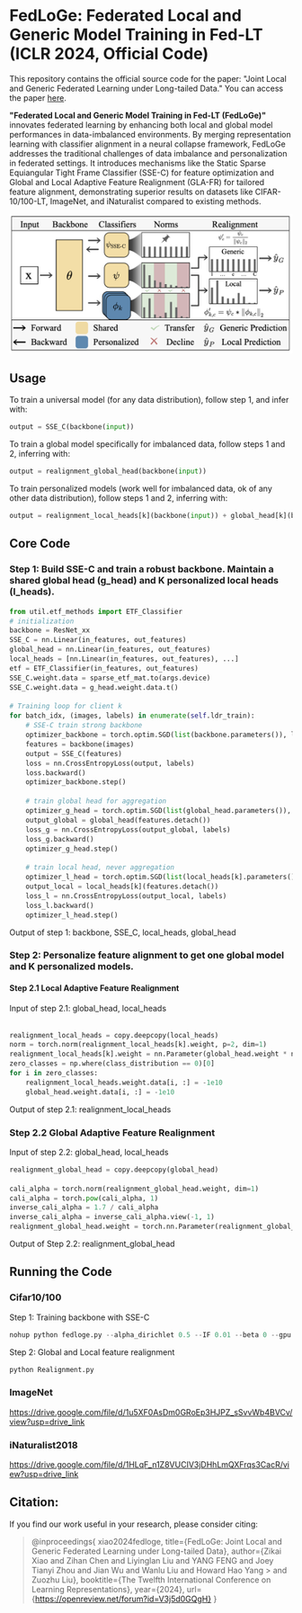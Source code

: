 # FedLoGe: Federated Local and Generic Model Training in Fed-LT (ICLR 2024, Official Code)

This repository contains the official source code for the paper: "Joint Local and Generic Federated Learning under Long-tailed Data." You can access the paper [here](https://openreview.net/pdf?id=V3j5d0GQgH).

**"Federated Local and Generic Model Training in Fed-LT (FedLoGe)"** innovates federated learning by enhancing both local and global model performances in data-imbalanced environments. By merging representation learning with classifier alignment in a neural collapse framework, FedLoGe addresses the traditional challenges of data imbalance and personalization in federated settings. It introduces mechanisms like the Static Sparse Equiangular Tight Frame Classifier (SSE-C) for feature optimization and Global and Local Adaptive Feature Realignment (GLA-FR) for tailored feature alignment, demonstrating superior results on datasets like CIFAR-10/100-LT, ImageNet, and iNaturalist compared to existing methods.

![The framework of FedLoGe](Framework.png)

## Usage

To train a universal model (for any data distribution), follow step 1, and infer with:

```python
output = SSE_C(backbone(input))
```
To train a global model specifically for imbalanced data, follow steps 1 and 2, inferring with:
```python
output = realignment_global_head(backbone(input))
```
To train personalized models (work well for imbalanced data, ok of any other data distribution), follow steps 1 and 2, inferring with:
```python
output = realignment_local_heads[k](backbone(input)) + global_head[k](backbone(input))
```

## Core Code

### Step 1: Build SSE-C and train a robust backbone. Maintain a shared global head (g_head) and K personalized local heads (l_heads).



```python
from util.etf_methods import ETF_Classifier
# initialization
backbone = ResNet_xx
SSE_C = nn.Linear(in_features, out_features)
global_head = nn.Linear(in_features, out_features)
local_heads = [nn.Linear(in_features, out_features), ...]
etf = ETF_Classifier(in_features, out_features)
SSE_C.weight.data = sparse_etf_mat.to(args.device)
SSE_C.weight.data = g_head.weight.data.t()

# Training loop for client k
for batch_idx, (images, labels) in enumerate(self.ldr_train):
    # SSE-C train strong backbone
    optimizer_backbone = torch.optim.SGD(list(backbone.parameters()), lr=self.args.lr, momentum=self.args.momentum) # only train backbone, froze the SSE-C
    features = backbone(images)
    output = SSE_C(features)
    loss = nn.CrossEntropyLoss(output, labels)
    loss.backward()
    optimizer_backbone.step()

    # train global head for aggregation
    optimizer_g_head = torch.optim.SGD(list(global_head.parameters()), lr=self.args.lr, momentum=self.args.momentum) # only train backbone, froze the SSE-C
    output_global = global_head(features.detach())
    loss_g = nn.CrossEntropyLoss(output_global, labels)
    loss_g.backward()
    optimizer_g_head.step()

    # train local head, never aggregation
    optimizer_l_head = torch.optim.SGD(list(local_heads[k].parameters()), lr=self.args.lr, momentum=self.args.momentum) # only train backbone, froze the SSE-C
    output_local = local_heads[k](features.detach())
    loss_l = nn.CrossEntropyLoss(output_local, labels)
    loss_l.backward()
    optimizer_l_head.step()
```
Output of step 1: backbone, SSE_C, local_heads, global_head

### Step 2: Personalize feature alignment to get one global model and K personalized models.

#### Step 2.1 Local Adaptive Feature Realignment
Input of step 2.1: global_head, local_heads
```python

realignment_local_heads = copy.deepcopy(local_heads)
norm = torch.norm(realignment_local_heads[k].weight, p=2, dim=1)
realignment_local_heads[k].weight = nn.Parameter(global_head.weight * norm.unsqueeze(1))
zero_classes = np.where(class_distribution == 0)[0]
for i in zero_classes:
    realignment_local_heads.weight.data[i, :] = -1e10
    global_head.weight.data[i, :] = -1e10
```
Output of step 2.1: realignment_local_heads


### Step 2.2 Global Adaptive Feature Realignment
Input of step 2.2: global_head, local_heads
```python
realignment_global_head = copy.deepcopy(global_head)

cali_alpha = torch.norm(realignment_global_head.weight, dim=1)
cali_alpha = torch.pow(cali_alpha, 1)
inverse_cali_alpha = 1.7 / cali_alpha
inverse_cali_alpha = inverse_cali_alpha.view(-1, 1)
realignment_global_head.weight = torch.nn.Parameter(realignment_global_head.weight * inverse_cali_alpha)
```
Output of Step 2.2: realignment_global_head


## Running the  Code

### Cifar10/100
Step 1: Training backbone with SSE-C

```python
nohup python fedloge.py --alpha_dirichlet 0.5 --IF 0.01 --beta 0 --gpu 0 --num_users 40 --frac 0.3 > sse_c.log 2>&1 &
```
Step 2: Global and Local feature realignment
```python
python Realignment.py
```

### ImageNet

https://drive.google.com/file/d/1u5XF0AsDm0GRoEp3HJPZ_sSvvWb4BVCv/view?usp=drive_link

### iNaturalist2018

https://drive.google.com/file/d/1HLqF_n1Z8VUCIV3jDHhLmQXFrqs3CacR/view?usp=drive_link


## Citation:

If you find our work useful in your research, please consider citing:

> @inproceedings{
> xiao2024fedloge,
> title={FedLoGe: Joint Local and Generic Federated Learning under Long-tailed Data},
> author={Zikai Xiao and Zihan Chen and Liyinglan Liu and YANG FENG and Joey Tianyi Zhou and Jian Wu and Wanlu Liu and Howard Hao Yang > and Zuozhu Liu},
> booktitle={The Twelfth International Conference on Learning Representations},
> year={2024},
> url={https://openreview.net/forum?id=V3j5d0GQgH}
> }

